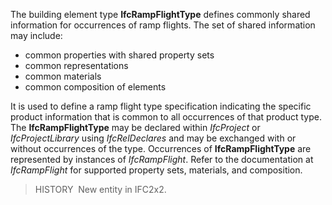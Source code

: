 The building element type **IfcRampFlightType** defines commonly shared information for occurrences of ramp flights. The set of shared information may include:

* common properties with shared property sets
* common representations
* common materials
* common composition of elements

It is used to define a ramp flight type specification indicating the specific product information that is common to all occurrences of that product type. The **IfcRampFlightType** may be declared within _IfcProject_ or _IfcProjectLibrary_ using _IfcRelDeclares_ and may be exchanged with or without occurrences of the type. Occurrences of **IfcRampFlightType** are represented by instances of _IfcRampFlight_. Refer to the documentation at _IfcRampFlight_ for supported property sets, materials, and composition.

> HISTORY&nbsp; New entity in IFC2x2.
